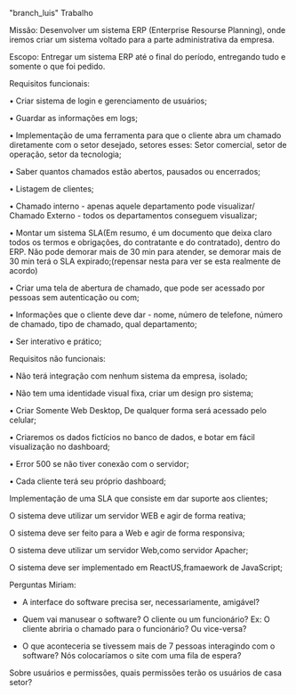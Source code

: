 "branch_luis" Trabalho

Missão: Desenvolver um sistema ERP (Enterprise Resourse Planning), onde iremos criar um sistema voltado para a parte administrativa da empresa.

Escopo: Entregar um sistema ERP até o final do período, entregando tudo e somente o que foi pedido.

Requisitos funcionais:

•	Criar sistema de login e gerenciamento de usuários;

•	Guardar as informações em logs;

•	Implementação de uma ferramenta para que o cliente abra um chamado diretamente com o setor desejado, setores esses: Setor comercial, setor de operação, setor da tecnologia;

•	Saber quantos chamados estão abertos, pausados ou encerrados;

•	Listagem de clientes;

•	Chamado interno - apenas aquele departamento pode visualizar/ Chamado Externo - todos os departamentos conseguem visualizar;

•	Montar um sistema SLA(Em resumo, é um documento que deixa claro todos os termos e obrigações, do contratante e do contratado), dentro do ERP. Não pode demorar mais de 30 min para atender, se demorar mais de 30 min terá o SLA expirado;(repensar nesta para ver se esta realmente de acordo)

•	Criar uma tela de abertura de chamado, que pode ser acessado por pessoas sem autenticação ou com;

•	Informações que o cliente deve dar - nome, número de telefone, número de chamado, tipo de chamado, qual departamento;

•	Ser interativo e prático;

Requisitos não funcionais:

•	Não terá integração com nenhum sistema da empresa, isolado;

•	Não tem uma identidade visual fixa, criar um design pro sistema;

•	Criar Somente Web Desktop, De qualquer forma será acessado pelo celular;

•	Criaremos os dados fictícios no banco de dados, e botar em fácil visualização no dashboard;

•	Error 500 se não tiver conexão com o servidor;

•	Cada cliente terá seu próprio dashboard;

Implementação de uma SLA que consiste em dar suporte aos clientes;

O sistema deve utilizar um servidor WEB e agir de forma reativa;

O sistema deve ser feito para a Web e agir de forma responsiva;

O sistema deve utilizar um servidor Web,como servidor Apacher;

O sistema deve ser implementado em ReactUS,framaework de JavaScript;

Perguntas Miriam:

- A interface do software precisa ser, necessariamente, amigável?

- Quem vai manusear o software? O cliente ou um funcionário?
Ex: O cliente abriria o chamado para o funcionário? Ou vice-versa?

- O que aconteceria se tivessem mais de 7 pessoas interagindo com o software? Nós colocaríamos o site com uma fila de espera?


Sobre usuários e permissões, quais permissões terão os usuários de casa setor?
